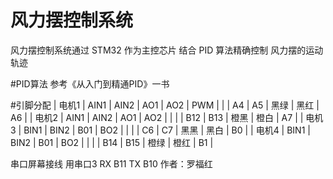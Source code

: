 # 风力摆控制系统
风力摆控制系统通过 STM32 作为主控芯片 结合 PID 算法精确控制
风力摆的运动轨迹

#PID算法
参考《从入门到精通PID》一书

#引脚分配
| 电机1 |  AIN1 |	AIN2  |  AO1   |  AO2   |  PWM  |
|  		|	A4	|   A5    |  黑绿  |  黑红  |   A6  |
| 电机2	|  AIN1	|   AIN2  |  AO1   |  AO2   | 	    |
|		|  B12	|   B13   |  橙黑  |  橙白  |   A7  |
| 电机3	|  BIN1	|   BIN2  |  B01   |  BO2   |		|
|		|  C6	|   C7    |  黑黑  |  黑白  |   B0  |
| 电机4	|  BIN1	|   BIN2  |  B01   |  BO2   |		|
|		|  B14	|   B15   |  橙绿  |  橙红  |   B1  |

串口屏幕接线	用串口3
RX   B11
TX   B10
作者：罗福红

